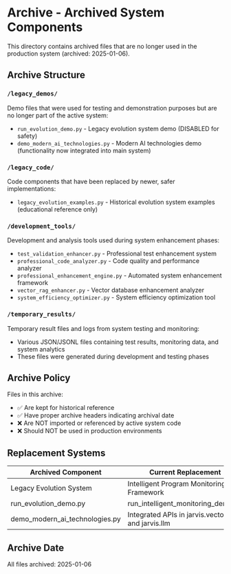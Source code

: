 # Archive - Archived System Components

This directory contains archived files that are no longer used in the production system (archived: 2025-01-06).

## Archive Structure

### `/legacy_demos/`
Demo files that were used for testing and demonstration purposes but are no longer part of the active system:
- `run_evolution_demo.py` - Legacy evolution system demo (DISABLED for safety)
- `demo_modern_ai_technologies.py` - Modern AI technologies demo (functionality now integrated into main system)

### `/legacy_code/`
Code components that have been replaced by newer, safer implementations:
- `legacy_evolution_examples.py` - Historical evolution system examples (educational reference only)

### `/development_tools/`
Development and analysis tools used during system enhancement phases:
- `test_validation_enhancer.py` - Professional test enhancement system
- `professional_code_analyzer.py` - Code quality and performance analyzer  
- `professional_enhancement_engine.py` - Automated system enhancement framework
- `vector_rag_enhancer.py` - Vector database enhancement analyzer
- `system_efficiency_optimizer.py` - System efficiency optimization tool

### `/temporary_results/`
Temporary result files and logs from system testing and monitoring:
- Various JSON/JSONL files containing test results, monitoring data, and system analytics
- These files were generated during development and testing phases

## Archive Policy

Files in this archive:
- ✅ Are kept for historical reference
- ✅ Have proper archive headers indicating archival date
- ❌ Are NOT imported or referenced by active system code
- ❌ Should NOT be used in production environments

## Replacement Systems

| Archived Component | Current Replacement |
|-------------------|-------------------|
| Legacy Evolution System | Intelligent Program Monitoring Framework |
| run_evolution_demo.py | run_intelligent_monitoring_demo.py |
| demo_modern_ai_technologies.py | Integrated APIs in jarvis.vectordb and jarvis.llm |

## Archive Date
All files archived: 2025-01-06